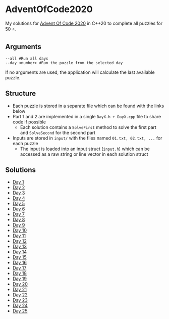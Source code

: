# AdventOfCode2020
My solutions for [Advent Of Code 2020](https://adventofcode.com/2020) in C++20 to complete all puzzles for 50 ⭐.

## Arguments
```
--all #Run all days
--day <number> #Run the puzzle from the selected day
```
If no arguments are used, the application will calculate the last available puzzle.

## Structure
- Each puzzle is stored in a separate file which can be found with the links below
- Part 1 and 2 are implemented in a single `DayX.h + DayX.cpp` file to share code if possible
  - Each solution contains a `SolveFirst` method to solve the first part and `SolveSecond` for the second part
- Inputs are stored in `input/` with the files named `01.txt, 02.txt, ...` for each puzzle
  - The input is loaded into an input struct (`input.h`) which can be accessed as a raw string or line vector in each solution struct

## Solutions
- [Day 1](src/day01.cpp)
- [Day 2](src/day02.cpp)
- [Day 3](src/day03.cpp)
- [Day 4](src/day04.cpp)
- [Day 5](src/day05.cpp)
- [Day 6](src/day06.cpp)
- [Day 7](src/day07.cpp)
- [Day 8](src/day08.cpp)
- [Day 9](src/day09.cpp)
- [Day 10](src/day10.cpp)
- [Day 11](src/day11.cpp)
- [Day 12](src/day12.cpp)
- [Day 13](src/day13.cpp)
- [Day 14](src/day14.cpp)
- [Day 15](src/day15.cpp)
- [Day 16](src/day16.cpp)
- [Day 17](src/day17.cpp)
- [Day 18](src/day18.cpp)
- [Day 19](src/day19.cpp)
- [Day 20](src/day20.cpp)
- [Day 21](src/day21.cpp)
- [Day 22](src/day22.cpp)
- [Day 23](src/day23.cpp)
- [Day 24](src/day24.cpp)
- [Day 25](src/day25.cpp)